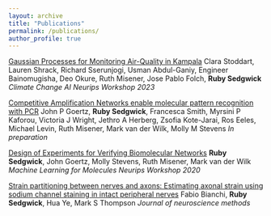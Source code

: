 ```yaml
---
layout: archive
title: "Publications"
permalink: /publications/
author_profile: true
---
```


[Gaussian Processes for Monitoring Air-Quality in Kampala](https://arxiv.org/abs/2311.16625)
Clara Stoddart, Lauren Shrack, Richard Sserunjogi, Usman Abdul-Ganiy, Engineer Bainomugisha, Deo Okure, Ruth Misener, Jose Pablo Folch, **Ruby Sedgwick**
_Climate Change AI Neurips Workshop 2023_

[Competitive Amplification Networks enable molecular pattern recognition with PCR](https://www.biorxiv.org/content/10.1101/2023.06.29.546934.abstract)
John P Goertz, **Ruby Sedgwick**, Francesca Smith, Myrsini P Kaforou, Victoria J Wright, Jethro A Herberg, Zsofia Kote-Jarai, Ros Eeles, Michael Levin, Ruth Misener, Mark van der Wilk, Molly M Stevens
_In preparation_


[Design of Experiments for Verifying Biomolecular Networks](https://arxiv.org/pdf/2011.10575)
**Ruby Sedgwick**, John Goertz, Molly Stevens, Ruth Misener, Mark van der Wilk
_Machine Learning for Molecules Neurips Workshop 2020_


[Strain partitioning between nerves and axons: Estimating axonal strain using sodium channel staining in intact peripheral nerves](https://www.sciencedirect.com/science/article/pii/S0165027018302371)
Fabio Bianchi, **Ruby Sedgwick**, Hua Ye, Mark S Thompson
_Journal of neuroscience methods_
